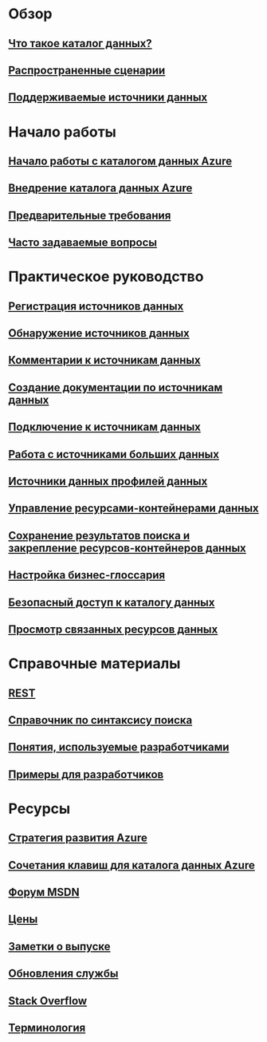 # Обзор

## [Что такое каталог данных?](data-catalog-what-is-data-catalog.md)

## [Распространенные сценарии](data-catalog-common-scenarios.md)

## [Поддерживаемые источники данных](data-catalog-dsr.md)


# Начало работы

## [Начало работы с каталогом данных Azure](data-catalog-get-started.md)

## [Внедрение каталога данных Azure](data-catalog-adopting-data-catalog.md)

## [Предварительные требования](data-catalog-prerequisites.md)

## [Часто задаваемые вопросы](data-catalog-frequently-asked-questions.md)


# Практическое руководство

## [Регистрация источников данных](data-catalog-how-to-register.md)

## [Обнаружение источников данных](data-catalog-how-to-discover.md)

## [Комментарии к источникам данных](data-catalog-how-to-annotate.md)

## [Создание документации по источникам данных](data-catalog-how-to-documentation.md)

## [Подключение к источникам данных](data-catalog-how-to-connect.md)

## [Работа с источниками больших данных](data-catalog-how-to-big-data.md)

## [Источники данных профилей данных](data-catalog-how-to-data-profile.md)

## [Управление ресурсами-контейнерами данных](data-catalog-how-to-manage.md)

## [Сохранение результатов поиска и закрепление ресурсов-контейнеров данных](data-catalog-how-to-save-pin.md)

## [Настройка бизнес-глоссария](data-catalog-how-to-business-glossary.md)

## [Безопасный доступ к каталогу данных](data-catalog-how-to-secure-catalog.md)

## [Просмотр связанных ресурсов данных](data-catalog-how-to-view-related-data-assets.md)
 

# Справочные материалы

## [REST](/rest/api/datacatalog/)

## [Справочник по синтаксису поиска](/rest/api/datacatalog/data-catalog-search-syntax-reference)

## [Понятия, используемые разработчиками](data-catalog-developer-concepts.md)

## [Примеры для разработчиков](data-catalog-samples.md)


# Ресурсы

## [Стратегия развития Azure](https://azure.microsoft.com/roadmap/)

## [Сочетания клавиш для каталога данных Azure](data-catalog-keyboard-shortcuts.md)

## [Форум MSDN](https://social.msdn.microsoft.com/Forums/en-US/home?forum=azuredatacatalog)

## [Цены](https://azure.microsoft.com/pricing/details/data-catalog/)

## [Заметки о выпуске](data-catalog-whats-new.md)

## [Обновления службы](https://azure.microsoft.com/updates/?product=data-catalog)

## [Stack Overflow](http://stackoverflow.com/questions/tagged/azure-data-catalog)

## [Терминология](data-catalog-terminology.md)

